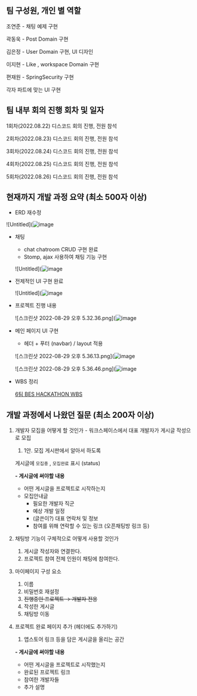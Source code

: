 ## 팀 구성원, 개인 별 역할


조연준 - 채팅 예제 구현

곽동욱 - Post Domain 구현

김은정 - User Domain 구현, UI 디자인

이지현 - Like , workspace Domain 구현

편재원 - SpringSecurity 구현

각자 파트에 맞는 UI 구현

## 팀 내부 회의 진행 회차 및 일자


1회차(2022.08.22) 디스코드 회의 진행, 전원 참석

2회차(2022.08.23) 디스코드 회의 진행, 전원 참석

3회차(2022.08.24) 디스코드 회의 진행, 전원 참석

4회차(2022.08.25) 디스코드 회의 진행, 전원 참석

5회차(2022.08.26) 디스코드 회의 진행, 전원 참석

## 현재까지 개발 과정 요약 (최소 500자 이상)


- ERD 재수정

![Untitled](![image](https://user-images.githubusercontent.com/47443884/187329320-75a92dc1-626c-479b-a9be-c6f75132dd8f.png)

- 채팅
    - chat chatroom CRUD 구현 완료
    - Stomp, ajax 사용하여 채팅 기능 구현
    
    ![Untitled](![image](https://user-images.githubusercontent.com/47443884/187329356-19d194f5-208d-449f-b732-d7036bd4d11e.png)
    

- 전제적인 UI 구현 완료
    
    ![Untitled](![image](https://user-images.githubusercontent.com/47443884/187329380-1bff2fb9-92bc-417a-a8b7-d114afcd7e7c.png)
    

- 프로젝트 진행 내용
    
    ![스크린샷 2022-08-29 오후 5.32.36.png](![image](https://user-images.githubusercontent.com/47443884/187329429-3f1d7beb-e651-4f70-97ab-e128da8ccfa0.png)
    

- 메인 페이지 UI 구현
    - 헤더 + 푸터 (navbar) / layout 적용
    
    ![스크린샷 2022-08-29 오후 5.36.13.png](![image](https://user-images.githubusercontent.com/47443884/187329470-eb43c263-890b-4c89-8220-8f6ffb5a282b.png)
    
    ![스크린샷 2022-08-29 오후 5.36.46.png](![image](https://user-images.githubusercontent.com/47443884/187329490-619cf87e-587d-4e39-a37a-92ea15e7d0fd.png)
    

- WBS 정리
    
    [6팀 BES HACKATHON WBS](https://docs.google.com/spreadsheets/d/1X-_-lXIVWIaiEIx_dEUlg7xBh-RDNaCbqwH0ymMxqag/edit#gid=0)
    

## 개발 과정에서 나왔던 질문 (최소 200자 이상)


1. 개발자 모집을 어떻게 할 것인가 - 워크스페이스에서 대표 개발자가 게시글 작성으로 모집
    1. 1안. 모집 게시판에서 알아서 하도록
    
    게시글에 `모집중` , `모집완료` 표시 (status)
    
    **- 게시글에 써야할 내용**
    
    - 어떤 게시글을 프로젝트로 시작하는지
    - 모집안내글
        - 필요한 개발자 직군
        - 예상 개발 일정
        - (글쓴이?) 대표 연락처 및 정보
        - 참여를 위해 연락할 수 있는 링크 (오픈채팅방 링크 등)
    
2. 채팅방 기능이 구체적으로 어떻게 사용할 것인가
    1. 게시글 작성자와 연결한다.
    2. 프로젝트 참여 전체 인원이 채팅에 참여한다.
    
3. 마이페이지 구성 요소
    1. 이름
    2. 비밀번호 재설정
    3. ~~진행중인 프로젝트 → 개발자 전용~~
    4. 작성한 게시글
    5. 채팅방 이동

1. 프로젝트 완료 페이지 추가 (헤더에도 추가하기)
    1. 앱스토어 링크 등을 담은 게시글을 올리는 공간
    
    **- 게시글에 써야할 내용**
    
    - 어떤 게시글을 프로젝트로 시작했는지
    - 완료된 프로젝트 링크
    - 참여한 개발자들
    - 추가 설명
